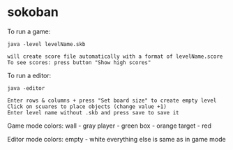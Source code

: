 # sokoban

To run a game:

	java -level levelName.skb

	will create score file automatically with a format of levelName.score
	To see scores: press button "Show high scores"

To run a editor:

	java -editor

	Enter rows & columns + press "Set board size" to create empty level
	Click on scuares to place objects (change value +1) 
	Enter level name without .skb and press save to save it

Game mode colors:
	wall - gray
	player - green
	box - orange
	target - red

Editor mode colors:
	empty - white
	everything else is same as in game mode